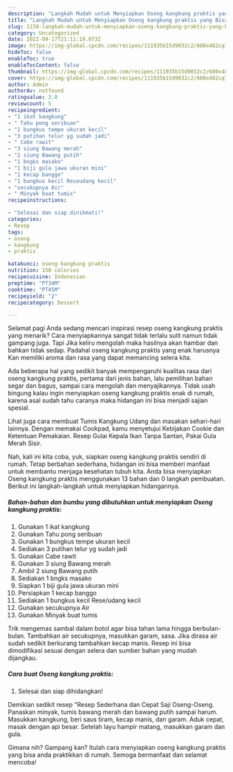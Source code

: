 ```yaml
---
description: "Langkah Mudah untuk Menyiapkan Oseng kangkung praktis yang Bisa Manjain Lidah, Buat Buka Puasa Bisa Manjain Lidah"
title: "Langkah Mudah untuk Menyiapkan Oseng kangkung praktis yang Bisa Manjain Lidah, Buat Buka Puasa Bisa Manjain Lidah"
slug: 1158-langkah-mudah-untuk-menyiapkan-oseng-kangkung-praktis-yang-bisa-manjain-lidah-buat-buka-puasa-bisa-manjain-lidah
category: Uncategorized
date: 2022-09-17T21:11:19.073Z
image: https://img-global.cpcdn.com/recipes/111935b15d9032c2/680x482cq70/oseng-kangkung-praktis-foto-resep-utama.jpg
hideToc: false
enableToc: true
enableTocContent: false
thumbnail: https://img-global.cpcdn.com/recipes/111935b15d9032c2/680x482cq70/oseng-kangkung-praktis-foto-resep-utama.jpg
cover: https://img-global.cpcdn.com/recipes/111935b15d9032c2/680x482cq70/oseng-kangkung-praktis-foto-resep-utama.jpg
author: Admin
authorAv: notfound
ratingvalue: 3.8
reviewcount: 5
recipeingredient:
- "1 ikat kangkung"
- " Tahu pong seribuan"
- "1 bungkus tempe ukuran kecil"
- "3 putihan telur yg sudah jadi"
- " Cabe rawit"
- "3 siung Bawang merah"
- "2 siung Bawang putih"
- "1 bngks masako"
- "1 biji gula jawa ukuran mini"
- "1 kecap banggo"
- "1 bungkus kecil Reseudang kecil"
- "secukupnya Air"
- " Minyak buat tumis"
recipeinstructions:

- "Selesai dan siap dinikmati!"
categories:
- Resep
tags:
- oseng
- kangkung
- praktis

katakunci: oseng kangkung praktis 
nutrition: 150 calories
recipecuisine: Indonesian
preptime: "PT34M"
cooktime: "PT45M"
recipeyield: "2"
recipecategory: Dessert

---
```



Selamat pagi Anda sedang mencari inspirasi resep oseng kangkung praktis yang menarik? Cara menyiapkannya sangat tidak terlalu sulit namun tidak gampang juga. Tapi Jika keliru mengolah maka hasilnya akan hambar dan bahkan tidak sedap. Padahal oseng kangkung praktis yang enak harusnya Kan memiliki aroma dan rasa yang dapat memancing selera kita.


Ada beberapa hal yang sedikit banyak mempengaruhi kualitas rasa dari oseng kangkung praktis, pertama dari jenis bahan, lalu pemilihan bahan segar dan bagus, sampai cara mengolah dan menyajikannya. Tidak usah bingung kalau ingin menyiapkan oseng kangkung praktis enak di rumah, karena asal sudah tahu caranya maka hidangan ini bisa menjadi sajian spesial.

Lihat juga cara membuat Tumis Kangkung Udang dan masakan sehari-hari lainnya. Dengan memakai Cookpad, kamu menyetujui Kebijakan Cookie dan Ketentuan Pemakaian. Resep Gulai Kepala Ikan Tanpa Santan, Pakai Gula Merah Sisir.


Nah, kali ini kita coba, yuk, siapkan oseng kangkung praktis sendiri di rumah. Tetap berbahan sederhana, hidangan ini bisa memberi manfaat untuk membantu menjaga kesehatan tubuh kita. Anda bisa menyiapkan Oseng kangkung praktis menggunakan 13 bahan dan 0 langkah pembuatan. Berikut ini langkah-langkah untuk menyiapkan hidangannya.

<!--inarticleads1-->

##### Bahan-bahan dan bumbu yang dibutuhkan untuk menyiapkan Oseng kangkung praktis:

1. Gunakan 1 ikat kangkung
1. Gunakan  Tahu pong seribuan
1. Gunakan 1 bungkus tempe ukuran kecil
1. Sediakan 3 putihan telur yg sudah jadi
1. Gunakan  Cabe rawit
1. Gunakan 3 siung Bawang merah
1. Ambil 2 siung Bawang putih
1. Sediakan 1 bngks masako
1. Siapkan 1 biji gula jawa ukuran mini
1. Persiapkan 1 kecap banggo
1. Sediakan 1 bungkus kecil Rese/udang kecil
1. Gunakan secukupnya Air
1. Gunakan  Minyak buat tumis


Trik mengemas sambal dalam botol agar bisa tahan lama hingga berbulan-bulan. Tambahkan air secukupnya, masukkan garam, sasa. Jika dirasa air sudah sedikit berkurang tambahkan kecap manis. Resep ini bisa dimodifikasi sesuai dengan selera dan sumber bahan yang mudah dijangkau. 

<!--inarticleads2-->

##### Cara buat Oseng kangkung praktis:


1. Selesai dan siap dihidangkan!

Demikian sedikit resep &#34;Resep Sederhana dan Cepat Saji Oseng-Oseng. Panaskan minyak, tumis bawang merah dan bawang putih sampai harum. Masukkan kangkung, beri saus tiram, kecap manis, dan garam. Aduk cepat, masak dengan api besar. Setelah layu hampir matang, masukkan garam dan gula. 

Gimana nih? Gampang kan? Itulah cara menyiapkan oseng kangkung praktis yang bisa anda praktikkan di rumah. Semoga bermanfaat dan selamat mencoba!
